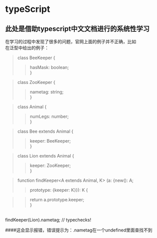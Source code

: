 # typeScript
## 此处是借助typescript中文文档进行的系统性学习
 在学习的过程中发现了很多的问题，官网上面的例子并不正确，比如<br>
 在泛型中给出的例子：<br>
>class BeeKeeper {<br>
>>hasMask: boolean;<br>
>}


>class ZooKeeper {<br>
>>nametag: string;<br>
>}

>class Animal {<br>
>>numLegs: number;<br>
>}

>class Bee extends Animal {<br>
>>keeper: BeeKeeper;<br>
>}

>class Lion extends Animal {<br>
>>keeper: ZooKeeper;<br>
>}

>function findKeeper<A extends Animal, K> (a: {new(): A;<br>
>>prototype: {keeper: K}}): K {<br>

>>return a.prototype.keeper;<br>
>}
<br>
findKeeper(Lion).nametag;  // typechecks!


####这会显示报错，错误提示为：.nametag在一个undefined里面查找不到
